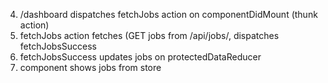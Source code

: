 <!-- 1. /dashboard move add job to the top.
2. clicking on add job opens a form.  (code that form)
3. that form POSTS to create a job. -->

4. /dashboard dispatches fetchJobs action on componentDidMount (thunk action)
5. fetchJobs action fetches (GET jobs from /api/jobs/, dispatches fetchJobsSuccess
6. fetchJobsSuccess updates jobs on protectedDataReducer
7. component shows jobs from store
